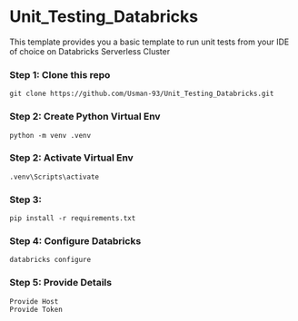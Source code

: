 # Unit_Testing_Databricks

This template provides you a basic template to run unit tests from your IDE of choice on Databricks Serverless Cluster

### Step 1: Clone this repo
```
git clone https://github.com/Usman-93/Unit_Testing_Databricks.git
```

### Step 2: Create Python Virtual Env
```
python -m venv .venv
```

### Step 2: Activate Virtual Env
```
.venv\Scripts\activate
```

### Step 3: 
```
pip install -r requirements.txt
```

### Step 4: Configure Databricks
```
databricks configure
```

### Step 5: Provide Details
```
Provide Host
Provide Token
```